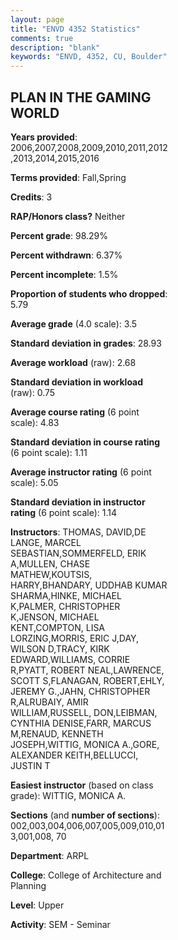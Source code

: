 ```yaml
---
layout: page
title: "ENVD 4352 Statistics"
comments: true
description: "blank"
keywords: "ENVD, 4352, CU, Boulder"
--- 
```

<head>
<script src="https://ajax.googleapis.com/ajax/libs/jquery/2.1.3/jquery.min.js"></script>
<script src="https://dl.dropboxusercontent.com/s/pc42nxpaw1ea4o9/highcharts.js?dl=0"></script>
<!-- <script src="../assets/js/highcharts.js"></script> -->
<style type="text/css">@font-face {
	font-family: "Bebas Neue";
	src: url(https://www.filehosting.org/file/details/544349/BebasNeue%20Regular.otf) format("opentype");
	}
	h1.Bebas { 
		font-family: "Bebas Neue", Verdana, Tahoma;
	}
</style>
</head>
<body>
	<div id="container" style="float: right; width: 45%; height: 88%; margin-left: 2.5%; margin-right: 2.5%;"></div>
	<script language="JavaScript">
		$(document).ready(function() {
		var chart = {type: 'column'};
		var title = {text: 'Grade Distribution'};
		var xAxis = {categories: ['A','B','C','D','F'],crosshair: true};
		var yAxis = {min: 0,title: {text: 'Percentage'}};
		var tooltip = {headerFormat: '<center><b><span style="font-size:20px">{point.key}</span></b></center>',
		               pointFormat: '<td style="padding:0"><b>{point.y:.1f}%</b></td>',
		               footerFormat: '</table>',shared: true,useHTML: true};
		var plotOptions = {column: {pointPadding: 0.0,borderWidth: 0}};  
		var credits = {enabled: false};var series= [{name: 'Percent',data: [67.12,26.3,3.85,0.96,1.76,]}];
		var json = {};
		json.chart = chart;
		json.title = title;
		json.tooltip = tooltip;
		json.xAxis = xAxis;
		json.yAxis = yAxis;  
		json.series = series;
		json.plotOptions = plotOptions;  
		json.credits = credits;
		$('#container').highcharts(json);
	});
	</script>
</body>
			   
## PLAN IN THE GAMING WORLD

**Years provided**: 2006,2007,2008,2009,2010,2011,2012,2013,2014,2015,2016

**Terms provided**: Fall,Spring

**Credits**: 3

**RAP/Honors class?** Neither

**Percent grade**: 98.29%

**Percent withdrawn**: 6.37%

**Percent incomplete**: 1.5%

**Proportion of students who dropped**: 5.79

**Average grade** (4.0 scale): 3.5

**Standard deviation in grades**: 28.93

**Average workload** (raw): 2.68

**Standard deviation in workload** (raw): 0.75

**Average course rating** (6 point scale): 4.83

**Standard deviation in course rating** (6 point scale): 1.11

**Average instructor rating** (6 point scale): 5.05

**Standard deviation in instructor rating** (6 point scale): 1.14

**Instructors**: THOMAS, DAVID,DE LANGE, MARCEL SEBASTIAN,SOMMERFELD, ERIK A,MULLEN, CHASE MATHEW,KOUTSIS, HARRY,BHANDARY, UDDHAB KUMAR SHARMA,HINKE, MICHAEL K,PALMER, CHRISTOPHER K,JENSON, MICHAEL KENT,COMPTON, LISA LORZING,MORRIS, ERIC J,DAY, WILSON D,TRACY, KIRK EDWARD,WILLIAMS, CORRIE R,PYATT, ROBERT NEAL,LAWRENCE, SCOTT S,FLANAGAN, ROBERT,EHLY, JEREMY G.,JAHN, CHRISTOPHER R,ALRUBAIY, AMIR WILLIAM,RUSSELL, DON,LEIBMAN, CYNTHIA DENISE,FARR, MARCUS M,RENAUD, KENNETH JOSEPH,WITTIG, MONICA A.,GORE, ALEXANDER KEITH,BELLUCCI, JUSTIN T

**Easiest instructor** (based on class grade): WITTIG, MONICA A.

**Sections** (and **number of sections**): 002,003,004,006,007,005,009,010,013,001,008, 70

**Department**: ARPL

**College**: College of Architecture and Planning

**Level**: Upper

**Activity**: SEM - Seminar